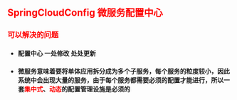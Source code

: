 ## <font color='red'>SpringCloudConfig 微服务配置中心</font>



### <font color='red'>可以解决的问题</font>

- #### 配置中心 一处修改 处处更新

- #### 微服务意味着要将单体应用拆分成为多个子服务，每个服务的粒度较小，因此系统中会出现大量的服务，由于每个服务都需要必须的配置才能进行，所以一套<font color='red'>集中式</font>、<font color='red'>动态</font>的配置管理设施是必须的

  


